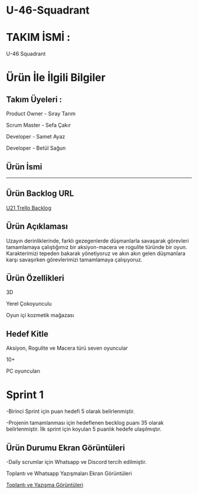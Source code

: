 # U-46-Squadrant

# TAKIM İSMİ :
U-46 Squadrant


# Ürün İle İlgili Bilgiler

## Takım Üyeleri : 
Product Owner - Sıray Tarım 

Scrum Master - Sefa Çakır

Developer - Samet Ayaz 

Developer - Betül Sağun 

## Ürün İsmi
------

## Ürün Backlog URL

[U21 Trello Backlog](https://trello.com/b/b1UZbtqQ/u-46)

## Ürün Açıklaması
Uzayın derinliklerinde, farklı gezegenlerde düşmanlarla savaşarak görevleri tamamlamaya çalıştığımız bir aksiyon-macera ve rogulite türünde bir oyun. Karakterimizi tepeden bakarak yönetiyoruz ve akın akın gelen düşmanlara karşı savaşırken görevlerimizi tamamlamaya çalışıyoruz.

## Ürün Özellikleri
3D

Yerel Çokoyunculu

Oyun içi kozmetik mağazası


## Hedef Kitle
Aksiyon, Rogulite ve Macera türü seven oyuncular

10+

PC oyuncuları



# Sprint 1

-Birinci Sprint için puan hedefi 5 olarak belirlenmiştir.

-Projenin tamamlanması için hedeflenen becklog puanı 35 olarak belirlenmiştir. İlk sprint için koyulan 5 puanlık hedefe ulaşılmıştır.

## Ürün Durumu Ekran Görüntüleri


-Daily scrumlar için Whatsapp ve Discord tercih edilmiştir.

Toplantı ve Whatsapp Yazışmaları Ekran Görüntüleri

[Toplantı ve Yazışma Görüntüleri](https://imgur.com/a/qwpjCDl)

